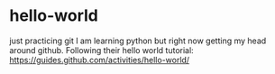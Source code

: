 # hello-world
just practicing git
I am learning python but right now getting my head around github. 
Following their hello world tutorial: https://guides.github.com/activities/hello-world/
